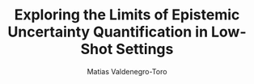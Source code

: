 ---
paperId: 4
author: Matias Valdenegro-Toro
publicationauthor: Valdenegro-Toro, M.
title: Exploring the Limits of Epistemic Uncertainty Quantification in Low-Shot Settings
pdf: --
poster: Poster_Valdenegro-Toro.pdf
alt: --
type: Poster
topic: Deep Learning
subtopic: Uncertainty Quantification
link: https://research.latinxinai.org/papers/neurips/2021/posters/Poster_Valdenegro-Toro.pdf
conference: neurips
year: 2021
tags: neurips-2021
location: Virtual
---